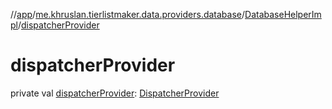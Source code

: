 //[app](../../../index.md)/[me.khruslan.tierlistmaker.data.providers.database](../index.md)/[DatabaseHelperImpl](index.md)/[dispatcherProvider](dispatcher-provider.md)

# dispatcherProvider

private val [dispatcherProvider](dispatcher-provider.md): [DispatcherProvider](../../me.khruslan.tierlistmaker.data.providers.dispatchers/-dispatcher-provider/index.md)
